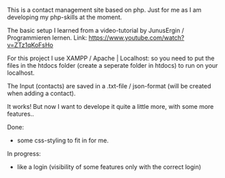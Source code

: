 This is a contact management site based on php. Just for me as I am developing my php-skills at the moment.

The basic setup I learned from a video-tutorial by JunusErgin / Programmieren lernen.
Link: https://www.youtube.com/watch?v=ZTz1qKoFsHo

For this project I use XAMPP / Apache | Localhost:
so you need to put the files in the htdocs folder (create a seperate folder in htdocs) to run on your localhost.

The Input (contacts) are saved in a .txt-file / json-format (will be created when adding a contact).

It works! But now I want to develope it quite a little more, with some more features..

Done:

- some css-styling to fit in for me.


In progress:

- like a login (visibility of some features only with the correct login)



